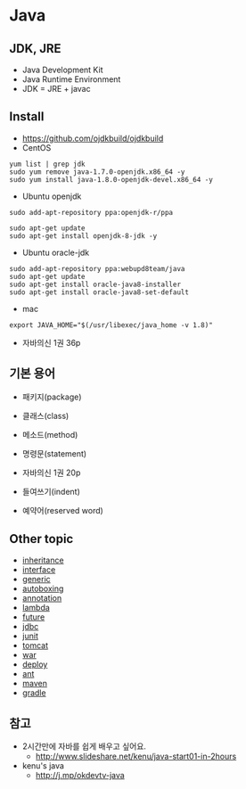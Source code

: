 # Java

## JDK, JRE
* Java Development Kit
* Java Runtime Environment
* JDK = JRE + javac

## Install
* https://github.com/ojdkbuild/ojdkbuild
* CentOS
```
yum list | grep jdk
sudo yum remove java-1.7.0-openjdk.x86_64 -y
sudo yum install java-1.8.0-openjdk-devel.x86_64 -y
```

* Ubuntu openjdk

```
sudo add-apt-repository ppa:openjdk-r/ppa

sudo apt-get update
sudo apt-get install openjdk-8-jdk -y
```

* Ubuntu oracle-jdk
```
sudo add-apt-repository ppa:webupd8team/java
sudo apt-get update
sudo apt-get install oracle-java8-installer
sudo apt-get install oracle-java8-set-default
```

* mac
```
export JAVA_HOME="$(/usr/libexec/java_home -v 1.8)"
```

* 자바의신 1권 36p


## 기본 용어
* 패키지(package)
* 클래스(class)
* 메소드(method)
* 명령문(statement)

* 자바의신 1권 20p
* 들여쓰기(indent)
* 예약어(reserved word)

## Other topic
* [inheritance](https://okdevtv.com/mib/java/inheritance)
* [interface](https://okdevtv.com/mib/java/interface)
* [generic](https://okdevtv.com/mib/java/generic)
* [autoboxing](https://okdevtv.com/mib/java/autoboxing)
* [annotation](https://okdevtv.com/mib/java/annotation)
* [lambda](https://okdevtv.com/mib/java/lambda)
* [future](https://okdevtv.com/mib/java/future)
* [jdbc](https://okdevtv.com/mib/java/jdbc)
* [junit](https://okdevtv.com/mib/java/junit)
* [tomcat](https://okdevtv.com/mib/java/tomcat)
* [war](https://okdevtv.com/mib/java/war)
* [deploy](https://okdevtv.com/mib/java/deploy)
* [ant](https://okdevtv.com/mib/java/ant)
* [maven](https://okdevtv.com/mib/java/maven)
* [gradle](https://okdevtv.com/mib/java/gradle)

## 참고
* 2시간만에 자바를 쉽게 배우고 싶어요.
  * http://www.slideshare.net/kenu/java-start01-in-2hours
* kenu's java
  * http://j.mp/okdevtv-java
